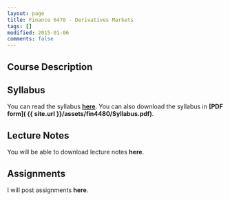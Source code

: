 ```yaml
---
layout: page
title: Finance 6470 - Derivatives Markets
tags: []
modified: 2015-01-06
comments: false
---
```


## Course Description 


## Syllabus

You can read the syllabus **[here](/teaching/FIN4480/syllabus)**. You can also download the syllabus in **[PDF form]( {{ site.url }}/assets/fin4480/Syllabus.pdf)**.


## Lecture Notes

You will be able to download lecture notes **here**.

## Assignments

I will post assignments **here**.
